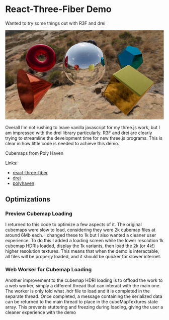 # React-Three-Fiber Demo

Wanted to try some things out with R3F and drei

![](https://github.com/dansh0/react-three-fiber-demo/blob/main/public/screenshot.png)

Overall I'm not rushing to leave vanilla javascript for my three.js work, but I am impressed with the drei library particularly. R3F and drei are clearly trying to streamline the development time for new three.js programs. This is clear in how little code is needed to achieve this demo.

Cubemaps from Poly Haven

Links:
- [react-three-fiber](https://github.com/pmndrs/react-three-fiber)
- [drei](https://github.com/pmndrs/drei)
- [polyhaven](https://polyhaven.com/hdris)

## Optimizations

### Preview Cubemap Loading

I returned to this code to optimize a few aspects of it. The original cubemaps were slow to load, considering they were 2k cubemap files at around 6Mb each. I changed these to 1k but I also wanted a cleaner user experience. To do this I added a loading screen while the lower resolution 1k cubemap HDRIs loaded, display the 1k variants, then load the 2k (or 4k!) higher resolution textures. This means that when the demo is interactable, all files will be properly loaded, and it should be quicker for slower internet.

### Web Worker for Cubemap Loading

Another improvement to the cubemap HDRI loading is to offload the work to a web worker, simply a different thread that can interact with the main one. The worker is only told what .hdr file to load and it is completed in the separate thread. Once completed, a message containing the serialized data can be returned to the main thread to place in the cubeMapTextures state array. This prevents stuttering and freezing during loading, giving the user a cleaner experience with the demo
